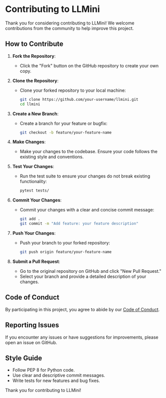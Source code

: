 # Contributing to LLMini

Thank you for considering contributing to LLMini! We welcome contributions from the community to help improve this project.

## How to Contribute

1. **Fork the Repository**:
   - Click the "Fork" button on the GitHub repository to create your own copy.

2. **Clone the Repository**:
   - Clone your forked repository to your local machine:

     ```bash
     git clone https://github.com/your-username/llmini.git
     cd llmini
     ```

3. **Create a New Branch**:
   - Create a branch for your feature or bugfix:

     ```bash
     git checkout -b feature/your-feature-name
     ```

4. **Make Changes**:
   - Make your changes to the codebase. Ensure your code follows the existing style and conventions.

5. **Test Your Changes**:
   - Run the test suite to ensure your changes do not break existing functionality:

     ```bash
     pytest tests/
     ```

6. **Commit Your Changes**:
   - Commit your changes with a clear and concise commit message:

     ```bash
     git add .
     git commit -m "Add feature: your feature description"
     ```

7. **Push Your Changes**:
   - Push your branch to your forked repository:

     ```bash
     git push origin feature/your-feature-name
     ```

8. **Submit a Pull Request**:
   - Go to the original repository on GitHub and click "New Pull Request."
   - Select your branch and provide a detailed description of your changes.

## Code of Conduct

By participating in this project, you agree to abide by our [Code of Conduct](CODE_OF_CONDUCT.md).

## Reporting Issues

If you encounter any issues or have suggestions for improvements, please open an issue on GitHub.

## Style Guide

- Follow PEP 8 for Python code.
- Use clear and descriptive commit messages.
- Write tests for new features and bug fixes.

Thank you for contributing to LLMini!
